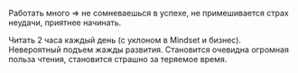 Работать много => не сомневаешься в успехе, не примешивается страх неудачи, приятнее начинать.

Читать 2 часа каждый день (с уклоном в Mindset и бизнес). Невероятный подъем жажды развития. Становится очевидна огромная польза чтения, становится страшно за теряемое время.
